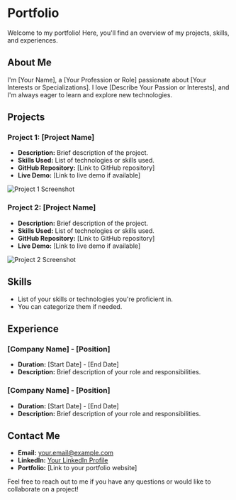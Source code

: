# Portfolio

Welcome to my portfolio! Here, you'll find an overview of my projects, skills, and experiences.

## About Me

I'm [Your Name], a [Your Profession or Role] passionate about [Your Interests or Specializations]. I love [Describe Your Passion or Interests], and I'm always eager to learn and explore new technologies.

## Projects

### Project 1: [Project Name]

- **Description:** Brief description of the project.
- **Skills Used:** List of technologies or skills used.
- **GitHub Repository:** [Link to GitHub repository]
- **Live Demo:** [Link to live demo if available]

![Project 1 Screenshot](/images/project1.jpg)

### Project 2: [Project Name]

- **Description:** Brief description of the project.
- **Skills Used:** List of technologies or skills used.
- **GitHub Repository:** [Link to GitHub repository]
- **Live Demo:** [Link to live demo if available]

![Project 2 Screenshot](/images/project2.jpg)

<!-- Add more projects as needed -->

## Skills

- List of your skills or technologies you're proficient in.
- You can categorize them if needed.

## Experience

### [Company Name] - [Position]

- **Duration:** [Start Date] - [End Date]
- **Description:** Brief description of your role and responsibilities.

### [Company Name] - [Position]

- **Duration:** [Start Date] - [End Date]
- **Description:** Brief description of your role and responsibilities.

<!-- Add more experiences as needed -->

## Contact Me

- **Email:** your.email@example.com
- **LinkedIn:** [Your LinkedIn Profile](https://www.linkedin.com/in/your-profile)
- **Portfolio:** [Link to your portfolio website]

Feel free to reach out to me if you have any questions or would like to collaborate on a project!
